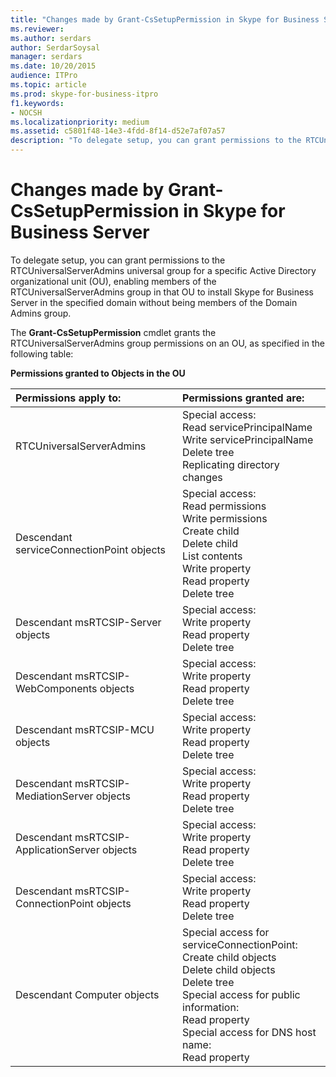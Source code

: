 ```yaml
---
title: "Changes made by Grant-CsSetupPermission in Skype for Business Server"
ms.reviewer: 
ms.author: serdars
author: SerdarSoysal
manager: serdars
ms.date: 10/20/2015
audience: ITPro
ms.topic: article
ms.prod: skype-for-business-itpro
f1.keywords:
- NOCSH
ms.localizationpriority: medium
ms.assetid: c5801f48-14e3-4fdd-8f14-d52e7af07a57
description: "To delegate setup, you can grant permissions to the RTCUniversalServerAdmins universal group for a specific Active Directory organizational unit (OU), enabling members of the RTCUniversalServerAdmins group in that OU to install Skype for Business Server in the specified domain without being members of the Domain Admins group."
---
```


# Changes made by Grant-CsSetupPermission in Skype for Business Server
 
To delegate setup, you can grant permissions to the RTCUniversalServerAdmins universal group for a specific Active Directory organizational unit (OU), enabling members of the RTCUniversalServerAdmins group in that OU to install Skype for Business Server in the specified domain without being members of the Domain Admins group. 
  
The **Grant-CsSetupPermission** cmdlet grants the RTCUniversalServerAdmins group permissions on an OU, as specified in the following table:
  
**Permissions granted to Objects in the OU**

|**Permissions apply to:**|**Permissions granted are:**|
|:-----|:-----|
|RTCUniversalServerAdmins  <br/> | Special access: <br/>  Read servicePrincipalName <br/>  Write servicePrincipalName <br/>  Delete tree <br/>  Replicating directory changes <br/> |
|Descendant serviceConnectionPoint objects  <br/> | Special access: <br/>  Read permissions <br/>  Write permissions <br/>  Create child <br/>  Delete child <br/>  List contents <br/>  Write property <br/>  Read property <br/>  Delete tree <br/> |
|Descendant msRTCSIP-Server objects  <br/> | Special access: <br/>  Write property <br/>  Read property <br/>  Delete tree <br/> |
|Descendant msRTCSIP-WebComponents objects  <br/> | Special access: <br/>  Write property <br/>  Read property <br/>  Delete tree <br/> |
|Descendant msRTCSIP-MCU objects  <br/> | Special access: <br/>  Write property <br/>  Read property <br/>  Delete tree <br/> |
|Descendant msRTCSIP-MediationServer objects  <br/> | Special access: <br/>  Write property <br/>  Read property <br/>  Delete tree <br/> |
|Descendant msRTCSIP-ApplicationServer objects  <br/> | Special access: <br/>  Write property <br/>  Read property <br/>  Delete tree <br/> |
|Descendant msRTCSIP-ConnectionPoint objects  <br/> | Special access: <br/>  Write property <br/>  Read property <br/>  Delete tree <br/> |
|Descendant Computer objects  <br/> | Special access for serviceConnectionPoint: <br/>  Create child objects <br/>  Delete child objects <br/>  Delete tree <br/>  Special access for public information: <br/>  Read property <br/>  Special access for DNS host name: <br/>  Read property <br/> |
   

